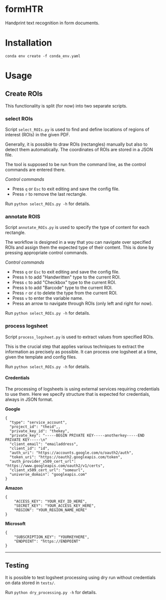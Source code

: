 # formHTR
Handprint text recognition in form documents.


# Installation

```
conda env create -f conda_env.yaml
```

# Usage

## Create ROIs

This functionality is split (for now) into two separate scripts.

### select ROIs

Script `select_ROIs.py` is used to find and define locations of regions of interest (ROIs) in the given PDF.

Generally, it is possible to draw ROIs (rectangles) manually but also to detect them automatically.
The coordinates of ROIs are stored in a JSON file.

The tool is supposed to be run from the command line, as the control commands are entered there.

*Control commands*

* Press `q` or `Esc` to exit editing and save the config file.
* Press `r` to remove the last rectangle.

Run `python select_ROIs.py -h` for details.

### annotate ROIS

Script `annotate_ROIs.py` is used to specify the type of content for each rectangle.

The workflow is designed in a way that you can navigate over specified ROIs and assign them the expected type of their content.
This is done by pressing appropriate control commands.

*Control commands*

* Press `q` or `Esc` to exit editing and save the config file.
* Press `h` to add "Handwritten" type to the current ROI.
* Press `c` to add "Checkbox" type to the current ROI.
* Press `b` to add "Barcode" type to the current ROI.
* Press `r` or `d` to delete the type from the current ROI.
* Press `v` to enter the variable name.
* Press an arrow to navigate through ROIs (only left and right for now).

Run `python select_ROIs.py -h` for details.

### process logsheet

Script `process_logsheet.py` is used to extract values from specified ROIs.

This is the crucial step that applies various techniques to extract the information as precisely as possible.
It can process one logsheet at a time, given the template and config files.

Run `python select_ROIs.py -h` for details.

#### Credentials

The processing of logsheets is using external services requiring credentials to use them. Here we specify structure that is expected for credentials, always in JSON format.

__Google__

```
{
  "type": "service_account",
  "project_id": "theid",,
  "private_key_id": "thekey",
  "private_key": "-----BEGIN PRIVATE KEY-----anotherkey-----END PRIVATE KEY-----\n"
  "client_email": "emailaddress",
  "client_id": "id",
  "auth_uri": "https://accounts.google.com/o/oauth2/auth",
  "token_uri": "https://oauth2.googleapis.com/token",
  "auth_provider_x509_cert_url": "https://www.googleapis.com/oauth2/v1/certs",
  "client_x509_cert_url": "someurl",
  "universe_domain": "googleapis.com"
}
```

__Amazon__

```
{
    "ACCESS_KEY": "YOUR_KEY_ID_HERE",
    "SECRET_KEY": "YOUR_ACCESS_KEY_HERE",
    "REGION": "YOUR_REGION_NAME_HERE"
}
```

__Microsoft__

```
{
    "SUBSCRIPTION_KEY": "YOURKEYHERE",
    "ENDPOINT": "https://ENDPOINT"
}
```

---

## Testing

It is possible to test logsheet processing using dry run without credentials on data stored in `tests/`.

Run `python dry_processing.py -h` for details.
